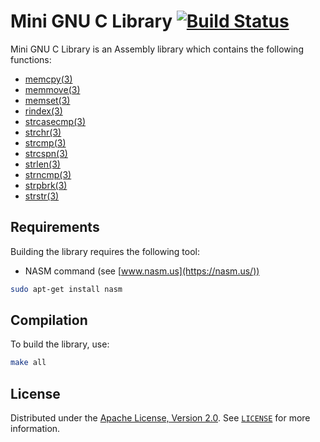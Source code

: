 # Mini GNU C Library [![Build Status](https://travis-ci.org/kortescode/Mini-GNU-C-Library.svg?branch=master)](https://travis-ci.org/kortescode/Mini-GNU-C-Library)

Mini GNU C Library is an Assembly library which contains the following functions:
- [memcpy(3)](https://linux.die.net/man/3/memcpy)
- [memmove(3)](https://linux.die.net/man/3/memmove)
- [memset(3)](https://linux.die.net/man/3/memset)
- [rindex(3)](https://linux.die.net/man/3/rindex)
- [strcasecmp(3)](https://linux.die.net/man/3/strcasecmp)
- [strchr(3)](https://linux.die.net/man/3/strchr)
- [strcmp(3)](https://linux.die.net/man/3/strcmp)
- [strcspn(3)](https://linux.die.net/man/3/strcspn)
- [strlen(3)](https://linux.die.net/man/3/strlen)
- [strncmp(3)](https://linux.die.net/man/3/strncmp)
- [strpbrk(3)](https://linux.die.net/man/3/strpbrk)
- [strstr(3)](https://linux.die.net/man/3/strstr)

## Requirements

Building the library requires the following tool:
- NASM command (see [www.nasm.us](https://nasm.us/))
```bash
sudo apt-get install nasm
```
## Compilation

To build the library, use:

```bash
make all
```

## License

Distributed under the [Apache License, Version 2.0](http://www.apache.org/licenses/). See [`LICENSE`](LICENSE) for more information.
